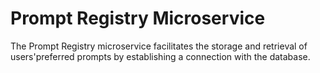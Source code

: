# Prompt Registry Microservice

The Prompt Registry microservice facilitates the storage and retrieval of users'preferred prompts by establishing a connection with the database.
